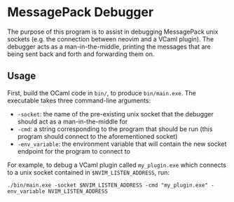 # MessagePack Debugger

The purpose of this program is to assist in debugging MessagePack unix sockets (e.g. the
connection between neovim and a VCaml plugin). The debugger acts as a man-in-the-middle,
printing the messages that are being sent back and forth and forwarding them on.

## Usage

First, build the OCaml code in `bin/`, to produce `bin/main.exe`. The executable takes
three command-line arguments:

 * `-socket`: the name of the pre-existing unix socket that the debugger should act as a man-in-the-middle for
 * `-cmd`: a string corresponding to the program that should be run (this program should connect to the aforementioned socket)
 * `-env_variable`: the environment variable that will contain the new socket endpoint for the program to connect to

For example, to debug a VCaml plugin called `my_plugin.exe` which connects to a unix socket contained in `$NVIM_LISTEN_ADDRESS`, run:

```
./bin/main.exe -socket $NVIM_LISTEN_ADDRESS -cmd "my_plugin.exe" -env_variable NVIM_LISTEN_ADDRESS
```
